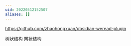 ```yaml
---
uid: 20220512152507
aliases: []
---
```

https://github.com/zhaohongxuan/obsidian-weread-plugin

树状结构  网状结构